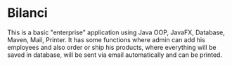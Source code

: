 # Bilanci


This is a basic "enterprise" application using Java OOP, JavaFX, Database, Maven, Mail, Printer.
It has some functions where admin can add his employees and also order or ship his products, 
where everything will be saved in database, will be sent via email automatically and can be printed.
